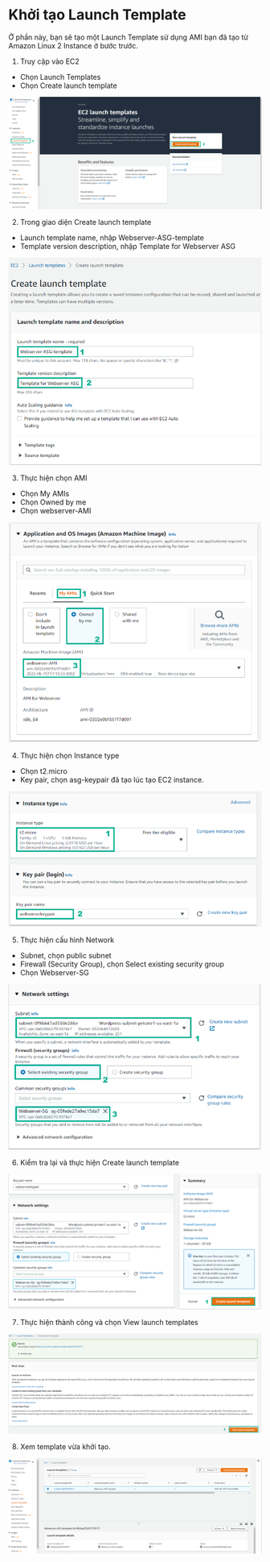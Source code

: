 
# Khởi tạo Launch Template

Ở phần này, bạn sẽ tạo một Launch Template sử dụng AMI bạn đã tạo từ Amazon Linux 2 Instance ở bước trước.
1. Truy cập vào EC2
-	Chọn Launch Templates
-	Chọn Create launch template

![ami](/images/createautoscaling/launch-template-setup-01.png?featherlight=false&width=90pc)

2. Trong giao diện Create launch template
-	Launch template name, nhập Webserver-ASG-template
-	Template version description, nhập Template for Webserver ASG

![ami](/images/createautoscaling/launch-template-setup-02.png?featherlight=false&width=90pc)

3. Thực hiện chọn AMI
-	Chọn My AMIs
-	Chọn Owned by me
-	Chọn webserver-AMI

![ami](/images/createautoscaling/launch-template-setup-03.png?featherlight=false&width=90pc)

4. Thực hiện chọn Instance type
-	Chọn t2.micro
-	Key pair, chọn asg-keypair đã tạo lúc tạo EC2 instance.

![ami](/images/createautoscaling/launch-template-setup-04.png?featherlight=false&width=90pc)

5. Thực hiện cấu hình Network
-	Subnet, chọn public subnet
-	Firewall (Security Group), chọn Select existing security group
-	Chọn Webserver-SG

![ami](/images/createautoscaling/launch-template-setup-05.png?featherlight=false&width=90pc)

6. Kiểm tra lại và thực hiện Create launch template

![ami](/images/createautoscaling/launch-template-setup-06.png?featherlight=false&width=90pc)

7. Thực hiện thành công và chọn View launch templates

![ami](/images/createautoscaling/launch-template-setup-07.png?featherlight=false&width=90pc)

8. Xem template vừa khởi tạo.

![ami](/images/createautoscaling/launch-template-setup-08.png?featherlight=false&width=90pc)
